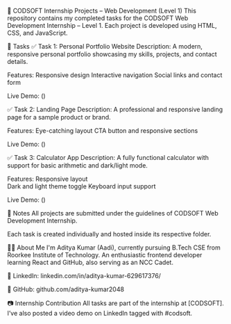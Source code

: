 🚀 CODSOFT Internship Projects – Web Development (Level 1)
This repository contains my completed tasks for the CODSOFT Web Development Internship – Level 1.
Each project is developed using HTML, CSS, and JavaScript.

📁 Tasks
✅ Task 1: Personal Portfolio Website
Description: A modern, responsive personal portfolio showcasing my skills, projects, and contact details.

Features:    Responsive design
             Interactive navigation
             Social links and contact form

Live Demo: ()

✅ Task 2: Landing Page
Description: A professional and responsive landing page for a sample product or brand.

Features:  Eye-catching layout
           CTA button and responsive sections
           
Live Demo: ()

✅ Task 3: Calculator App
Description: A fully functional calculator with support for basic arithmetic and dark/light mode.

Features:  Responsive layout  
           Dark and light theme toggle
           Keyboard input support



Live Demo: ()

📌 Notes
All projects are submitted under the guidelines of CODSOFT Web Development Internship.

Each task is created individually and hosted inside its respective folder.

🧑‍💻 About Me
I'm Aditya Kumar (Aadi), currently pursuing B.Tech CSE from Roorkee Institute of Technology.
An enthusiastic frontend developer learning React and GitHub, also serving as an NCC Cadet.

🔗 LinkedIn: linkedin.com/in/aditya-kumar-629617376/

🔗 GitHub: github.com/aditya-kumar2048

📷 Internship Contribution
All tasks are part of the internship at [CODSOFT].
I’ve also posted a video demo on LinkedIn tagged with #codsoft.

